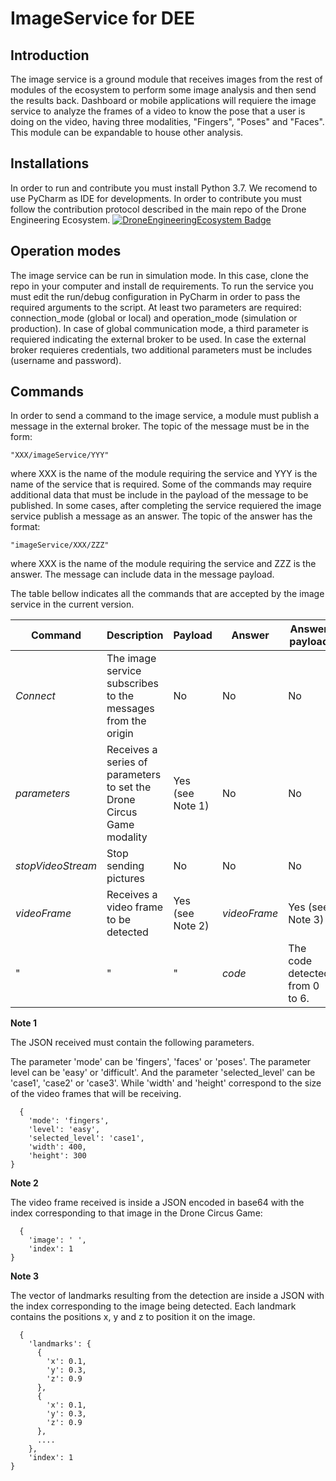 # ImageService for DEE
## Introduction
The image service is a ground module that receives images from the rest of modules of the ecosystem to perform some image analysis and then send the results back.
Dashboard or mobile applications will requiere the image service to analyze the frames of a video to know the pose that a user is doing on the video, having three modalities, "Fingers", "Poses" and "Faces". This module can be expandable to house other analysis.

## Installations
In order to run and contribute you must install Python 3.7. We recomend to use PyCharm as IDE for developments.
In order to contribute you must follow the contribution protocol described in the main repo of the Drone Engineering Ecosystem.
[![DroneEngineeringEcosystem Badge](https://img.shields.io/badge/DEE-MainRepo-brightgreen.svg)](https://github.com/dronsEETAC/DroneEngineeringEcosystemDEE)

## Operation modes
The image service can be run in simulation mode. In this case, clone the repo in your computer and install de requirements. To run the service you must edit the run/debug configuration in PyCharm in order to pass the required arguments to the script. At least two parameters are required: connection_mode (global or local) and operation_mode (simulation or production). In case of global communication mode, a third parameter is requiered indicating the external broker to be used. In case the external broker requieres credentials, two additional parameters must be includes (username and password).

## Commands
In order to send a command to the image service, a module must publish a message in the external broker. The topic of the message must be in the form:
```
"XXX/imageService/YYY"
```
where XXX is the name of the module requiring the service and YYY is the name of the service that is required. Some of the commands may require additional data that must be include in the payload of the message to be published.
In some cases, after completing the service requiered the image service publish a message as an answer. The topic of the answer has the format:
```
"imageService/XXX/ZZZ"
```
where XXX is the name of the module requiring the service and ZZZ is the answer. The message can include data in the message payload.

The table bellow indicates all the commands that are accepted by the image service in the current version.

Command | Description | Payload | Answer | Answer payload
--- | --- | --- | --- |---
*Connect* | The image service subscribes to the messages from the origin | No | No | No
*parameters* | Receives a series of parameters to set the Drone Circus Game modality | Yes (see Note 1) | No | No 
*stopVideoStream* | Stop sending pictures | No | No | No
*videoFrame* | Receives a video frame to be detected | Yes (see Note 2) | *videoFrame* | Yes (see Note 3)
 " | " | " | *code* | The code detected from 0 to 6.

**Note 1**

The JSON received must contain the following parameters.

The parameter 'mode' can be 'fingers', 'faces' or 'poses'. The parameter level can be 'easy' or 'difficult'. And the parameter 'selected_level' can be 'case1', 'case2' or 'case3'. While 'width' and 'height' correspond to the size of the video frames that will be receiving.

```
  {
    'mode': 'fingers',
    'level': 'easy',
    'selected_level': 'case1',
    'width': 400,
    'height': 300
}

```
**Note 2**

The video frame received is inside a JSON encoded in base64 with the index corresponding to that image in the Drone Circus Game:

```
  {
    'image': ' ',
    'index': 1
}

```

**Note 3**

The vector of landmarks resulting from the detection are inside a JSON with the index corresponding to the image being detected. Each landmark contains the positions x, y and z to position it on the image.

```
  {
    'landmarks': {
      {
        'x': 0.1,
        'y': 0.3,
        'z': 0.9
      },
      {
        'x': 0.1,
        'y': 0.3,
        'z': 0.9
      },
      ....        
    },
    'index': 1
}

```
